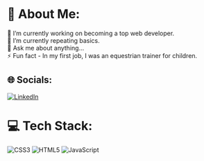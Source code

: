# 💫 About Me:
🔭 I’m currently working on becoming a top web developer.<br>🌱 I’m currently repeating basics.<br>💬 Ask me about anything... <br>⚡ Fun fact - In my first job, I was an equestrian trainer for children.


## 🌐 Socials:
[![LinkedIn](https://img.shields.io/badge/LinkedIn-%230077B5.svg?logo=linkedin&logoColor=white)](https://linkedin.com/in/https://www.linkedin.com/in/hubert-wojnowski-bbb40b209/) 

# 💻 Tech Stack:
![CSS3](https://img.shields.io/badge/css3-%231572B6.svg?style=flat&logo=css3&logoColor=white) ![HTML5](https://img.shields.io/badge/html5-%23E34F26.svg?style=flat&logo=html5&logoColor=white) ![JavaScript](https://img.shields.io/badge/javascript-%23323330.svg?style=flat&logo=javascript&logoColor=%23F7DF1E)

<!-- Proudly created with GPRM ( https://gprm.itsvg.in ) -->
